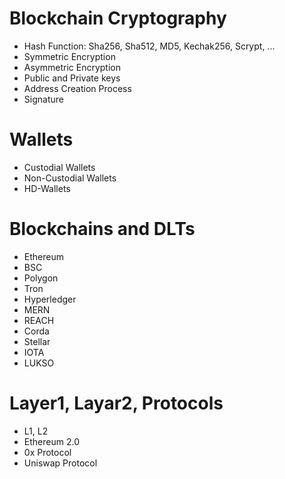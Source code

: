 # Blockchain Cryptography
- Hash Function: Sha256, Sha512, MD5, Kechak256, Scrypt, ...
- Symmetric Encryption
- Asymmetric Encryption
- Public and Private keys
- Address Creation Process
- Signature

# Wallets
- Custodial Wallets
- Non-Custodial Wallets
- HD-Wallets

# Blockchains and DLTs
- Ethereum
- BSC
- Polygon
- Tron
- Hyperledger
- MERN
- REACH
- Corda
- Stellar
- IOTA
- LUKSO

# Layer1, Layar2, Protocols
- L1, L2
- Ethereum 2.0
- 0x Protocol
- Uniswap Protocol
